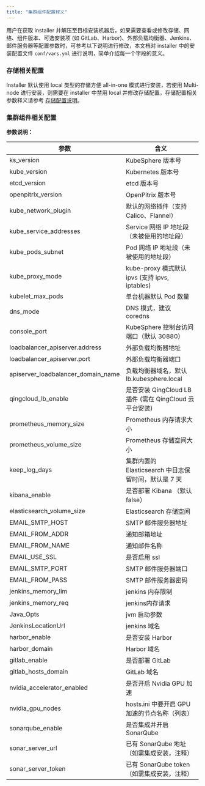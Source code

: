 ```yaml
---
title: "集群组件配置释义"
---
```


用户在获取 installer 并解压至目标安装机器后，如果需要查看或修改存储、网络、组件版本、可选安装项 (如 GitLab、Harbor)、外部负载均衡器、Jenkins、邮件服务器等配置参数时，可参考以下说明进行修改，本文档对 installer 中的安装配置文件 `conf/vars.yml` 进行说明，简单介绍每一个字段的意义。

### 存储相关配置

Installer 默认使用 local 类型的存储方便 all-in-one 模式进行安装，若使用 Multi-node 进行安装，则需要在 installer 中禁用 local 并修改存储配置，存储配置相关参数释义请参考 [存储配置说明](../storage-configuration)。

### 集群组件相关配置

**参数说明：**

| 参数 | 含义 | 
|---|---|
| ks_version | KubeSphere 版本号 | 
| kube_version | Kubernetes 版本号 | 
| etcd_version | etcd 版本号 | 
| openpitrix_version | OpenPitrix 版本号 | 
| kube\_network\_plugin | 默认的网络插件（支持 Calico、Flannel） | 
| kube\_service\_addresses | Service 网络 IP 地址段（未被使用的地址段） | 
| kube\_pods\_subnet | Pod 网络 IP 地址段（未被使用的地址段） | 
| kube\_proxy\_mode | kube-proxy 模式默认 ipvs (支持 ipvs, iptables) | 
| kubelet\_max\_pods | 单台机器默认 Pod 数量 | 
| dns_mode | DNS 模式，建议 coredns | 
| console_port | KubeSphere 控制台访问端口（默认 30880） | 
| loadbalancer_apiserver.address | 外部负载均衡器地址 | 
| loadbalancer_apiserver.port | 外部负载均衡器端口 |
| apiserver\_loadbalancer\_domain_name | 负载均衡器域名，默认 lb.kubesphere.local | 
|qingcloud\_lb\_enable | 是否安装 QingCloud LB 插件 (需在 QingCloud 云平台安装) |
| prometheus\_memory\_size | Prometheus 内存请求大小 | 
| prometheus\_volume\_size | Prometheus 存储空间大小 | 
| keep\_log\_days | 集群内置的 Elasticsearch 中日志保留时间，默认是 7 天 |
| kibana_enable | 是否部署 Kibana （默认 false） | 
| elasticsearch\_volume\_size | Elasticsearch 存储空间 | 
| EMAIL\_SMTP\_HOST | SMTP 邮件服务器地址 | 
| EMAIL\_FROM\_ADDR | 通知邮箱地址 | 
| EMAIL\_FROM\_NAME | 通知邮件名称 | 
| EMAIL\_USE\_SSL | 是否启用 ssl | 
| EMAIL\_SMTP\_PORT | SMTP 邮件服务器端口 | 
| EMAIL\_FROM\_PASS | SMTP 邮件服务器密码 | 
| jenkins\_memory\_lim | jenkins 内存限制 | 
| jenkins\_memory\_req | jenkins内存请求 | 
| Java_Opts | jvm 启动参数 | 
| JenkinsLocationUrl | jenkins 域名 | 
| harbor_enable | 是否安装 Harbor | 
| harbor_domain | Harbor 域名 | 
| gitlab_enable | 是否部署 GitLab | 
| gitlab\_hosts\_domain | GitLab 域名 | 
| nvidia\_accelerator\_enabled | 是否开启 Nvidia GPU 加速 | 
| nvidia\_gpu\_nodes | hosts.ini 中要开启 GPU 加速的节点名称（列表） | 
| sonarqube_enable | 是否集成并开启 SonarQube  | 
| sonar\_server\_url | 已有 SonarQube 地址（如需集成安装，注释） | 
| sonar\_server\_token | 已有 SonarQube token（如需集成安装，注释） | 

